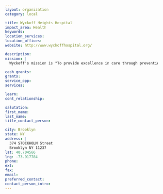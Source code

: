 ```yaml
---
layout: organization
category: local

title: Wyckoff Heights Hospital
impact_area: Health
keywords: 
location_services: 
location_offices: 
website: http://www.wyckoffhospital.org/

description: 
mission: |
  Wyckoff's mission is "To provide excellence in care through prevention, education and treatment in a safe environment." We actively bring high quality health services, including educational and preventive services, directly into the community through our mobile Community Care Coach, our network of full-time and part-time clinics, and our special outreach programs such as the Asthma Awareness Program, the Diabetes Center of Excellence, the Prenatal Care Assistance Program (PCAP) and the Women, Infants and Children's (WIC) Program. Through these and other programs we specifically target important chronic health problems and issues facing our service area. 

cash_grants: 
grants: 
service_opp: 
services: 

learn: 
cont_relationship: 

salutation: 
first_name: 
last_name: 
title_contact_person: 

city: Brooklyn
state: NY
address: |
  374 STOCKHOLM Street    
  Brooklyn NY 11237
lat: 40.704566
lng: -73.917784
phone: 
ext: 
fax: 
email: 
preferred_contact: 
contact_person_intro: 
---
```

